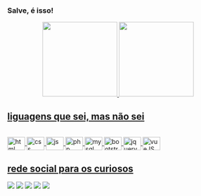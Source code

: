 ### Salve, é isso!

<div align = "center">
  <a href="#" target="_blank">
  <img height = "170em" src = "https://github-readme-stats.vercel.app/api?username=alexbrandoow&show_icons=true&theme=dark&include_all_commits=true&count_private=true" />
  <img height = "170em" src = "https://github-readme-stats.vercel.app/api/top-langs/?username=alexbrandoow&layout=compact&langs_count=7&theme=dark" />
</div>
  
  ## liguagens que sei, mas não sei
  
 <div style = "display: inline_block"> <br>
  <img align = "center" alt = "html" height = "30" width = "40" src = "https://cdn.jsdelivr.net/gh/devicons/devicon/icons/html5/html5-original.svg">
  <img align = "center" alt = "css" height = "30" width = "40" src = "https://cdn.jsdelivr.net/gh/devicons/devicon/icons/css3/css3-original.svg">
  <img align = "center" alt = "js" height = "30" width = "40" src = "https://cdn.jsdelivr.net/gh/devicons/devicon/icons/javascript/javascript-original.svg">
  <img align = "center" alt = "php" height = "30" width = "40" src = "https://cdn.jsdelivr.net/gh/devicons/devicon/icons/php/php-original.svg">
  <img align = "center" alt = "mysql" height = "30" width = "40" src = "https://cdn.jsdelivr.net/gh/devicons/devicon/icons/mysql/mysql-plain-wordmark.svg">
  <img align = "center" alt = "bootstrap" height = "30" width = "40" src = "https://cdn.jsdelivr.net/gh/devicons/devicon/icons/bootstrap/bootstrap-plain.svg">
  <img align = "center" alt = "jquery" height = "30" width = "40" src = "https://cdn.jsdelivr.net/gh/devicons/devicon/icons/jquery/jquery-original-wordmark.svg">
  <img align = "center" alt = "vueJS" height = "30" width = "40" src = "https://cdn.jsdelivr.net/gh/devicons/devicon/icons/vuejs/vuejs-original-wordmark.svg">
</div>

  
  ## rede social para os curiosos
  
<div>
  <a href="https://www.youtube.com/channel/UCmaCCNwAb1ZBm3EinWw0iaw" target="_blank"><img src="https://img.shields.io/badge/YouTube-FF0000?style=for-the-badge&logo=youtube&logoColor=white" target="_blank"></a>
  <a href="https://www.instagram.com/noobiel_/" target="_blank"><img src="https://img.shields.io/badge/-Instagram-%23E4405F?style=for-the-badge&logo=instagram&logoColor=white" target="_blank"></a>
 	<a href="https://www.twitch.tv/noobiel_" target="_blank"><img src="https://img.shields.io/badge/Twitch-9146FF?style=for-the-badge&logo=twitch&logoColor=white" target="_blank"></a> 
  <a href = "mailto:gabrielli9797@gmail.com"><img src="https://img.shields.io/badge/Gmail-D14836?style=for-the-badge&logo=gmail&logoColor=white" target="_blank"></a>
  <a href="https://www.linkedin.com/in/gabriel-de-lima-oliveira-548b48173/" target="_blank"><img src="https://img.shields.io/badge/-LinkedIn-%230077B5?style=for-the-badge&logo=linkedin&logoColor=white" target="_blank"></a> 
<div>
